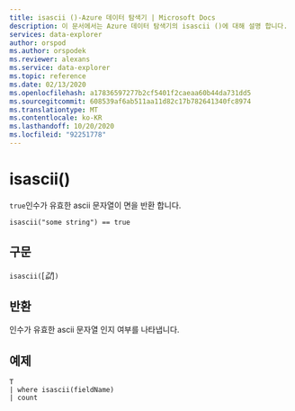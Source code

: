 ```yaml
---
title: isascii ()-Azure 데이터 탐색기 | Microsoft Docs
description: 이 문서에서는 Azure 데이터 탐색기의 isascii ()에 대해 설명 합니다.
services: data-explorer
author: orspod
ms.author: orspodek
ms.reviewer: alexans
ms.service: data-explorer
ms.topic: reference
ms.date: 02/13/2020
ms.openlocfilehash: a17836597277b2cf5401f2caeaa60b44da731dd5
ms.sourcegitcommit: 608539af6ab511aa11d82c17b782641340fc8974
ms.translationtype: MT
ms.contentlocale: ko-KR
ms.lasthandoff: 10/20/2020
ms.locfileid: "92251778"
---
```

# <a name="isascii"></a>isascii()

`true`인수가 유효한 ascii 문자열이 면을 반환 합니다.
    
```kusto
isascii("some string") == true
```

## <a name="syntax"></a>구문

`isascii(`[*값*]`)`

## <a name="returns"></a>반환

인수가 유효한 ascii 문자열 인지 여부를 나타냅니다.

## <a name="example"></a>예제

```kusto
T
| where isascii(fieldName)
| count
```